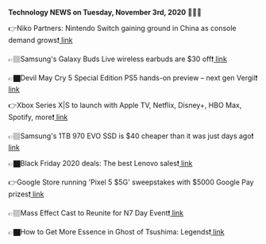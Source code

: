 <b>Technology NEWS on Tuesday, November 3rd, 2020</b> 📡📡📡 

👉Niko Partners: Nintendo Switch gaining ground in China as console demand grows❗️<a href='https://techblock.club/?p=8211'> link</a>

👉🏽Samsung's Galaxy Buds Live wireless earbuds are $30 off❗️<a href='https://techblock.club/?p=8213'> link</a>

👉🏿Devil May Cry 5 Special Edition PS5 hands-on preview – next gen Vergil❗️<a href='https://techblock.club/?p=8215'> link</a>

👉Xbox Series X|S to launch with Apple TV, Netflix, Disney+, HBO Max, Spotify, more❗️<a href='https://techblock.club/?p=8217'> link</a>

👉🏽Samsung's 1TB 970 EVO SSD is $40 cheaper than it was just days ago❗️<a href='https://techblock.club/?p=8219'> link</a>

👉🏿Black Friday 2020 deals: The best Lenovo sales❗️<a href='https://techblock.club/?p=8221'> link</a>

👉Google Store running 'Pixel 5 $5G' sweepstakes with $5000 Google Pay prizes❗️<a href='https://techblock.club/?p=8223'> link</a>

👉🏽Mass Effect Cast to Reunite for N7 Day Event❗️<a href='https://techblock.club/?p=8225'> link</a>

👉🏿How to Get More Essence in Ghost of Tsushima: Legends❗️<a href='https://techblock.club/?p=8227'> link</a>

